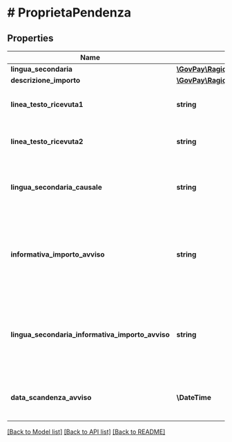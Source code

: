 # # ProprietaPendenza

## Properties

Name | Type | Description | Notes
------------ | ------------- | ------------- | -------------
**lingua_secondaria** | [**\GovPay\Ragioneria\Model\LinguaSecondaria**](LinguaSecondaria.md) |  | [optional]
**descrizione_importo** | [**\GovPay\Ragioneria\Model\VoceDescrizioneImporto[]**](VoceDescrizioneImporto.md) |  | [optional]
**linea_testo_ricevuta1** | **string** | stringa personalizzata da inserire nella ricevuta | [optional]
**linea_testo_ricevuta2** | **string** | stringa personalizzata da inserire nella ricevuta | [optional]
**lingua_secondaria_causale** | **string** | causale della pendenza nella lingua secondaria da inserire nell&#39;avviso | [optional]
**informativa_importo_avviso** | **string** | se valorizzato, sostituisce il testo standard. Se valorizzato con stringa vuota, l&#39;informativa viene omessa. | [optional]
**lingua_secondaria_informativa_importo_avviso** | **string** | se valorizzato, sostituisce il testo standard. Se valorizzato con stringa vuota, l&#39;informativa viene omessa. | [optional]
**data_scandenza_avviso** | **\DateTime** | se valorizzata, sostituisce la data di scadenza standard. | [optional]

[[Back to Model list]](../../README.md#models) [[Back to API list]](../../README.md#endpoints) [[Back to README]](../../README.md)
